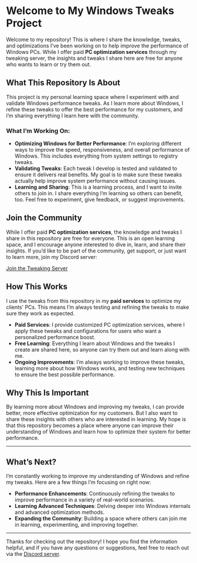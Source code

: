 # Welcome to My Windows Tweaks Project

Welcome to my repository! This is where I share the knowledge, tweaks, and optimizations I’ve been working on to help improve the performance of Windows PCs. While I offer paid **PC optimization services** through my tweaking server, the insights and tweaks I share here are free for anyone who wants to learn or try them out.

## What This Repository Is About

This project is my personal learning space where I experiment with and validate Windows performance tweaks. As I learn more about Windows, I refine these tweaks to offer the best performance for my customers, and I’m sharing everything I learn here with the community.

### What I’m Working On:

- **Optimizing Windows for Better Performance**: I’m exploring different ways to improve the speed, responsiveness, and overall performance of Windows. This includes everything from system settings to registry tweaks.
- **Validating Tweaks**: Each tweak I develop is tested and validated to ensure it delivers real benefits. My goal is to make sure these tweaks actually help improve system performance without causing issues.
- **Learning and Sharing**: This is a learning process, and I want to invite others to join in. I share everything I’m learning so others can benefit, too. Feel free to experiment, give feedback, or suggest improvements.

## Join the Community

While I offer paid **PC optimization services**, the knowledge and tweaks I share in this repository are free for everyone. This is an open learning space, and I encourage anyone interested to dive in, learn, and share their insights. If you’d like to be part of the community, get support, or just want to learn more, join my Discord server:

[Join the Tweaking Server](https://discord.gg/GXXrZzjYbt)

## How This Works

I use the tweaks from this repository in my **paid services** to optimize my clients' PCs. This means I’m always testing and refining the tweaks to make sure they work as expected.

- **Paid Services**: I provide customized PC optimization services, where I apply these tweaks and configurations for users who want a personalized performance boost.
- **Free Learning**: Everything I learn about Windows and the tweaks I create are shared here, so anyone can try them out and learn along with me.
- **Ongoing Improvements**: I’m always working to improve these tweaks, learning more about how Windows works, and testing new techniques to ensure the best possible performance.

## Why This Is Important

By learning more about Windows and improving my tweaks, I can provide better, more effective optimization for my customers. But I also want to share these insights with others who are interested in learning. My hope is that this repository becomes a place where anyone can improve their understanding of Windows and learn how to optimize their system for better performance.

---

## What’s Next?

I’m constantly working to improve my understanding of Windows and refine my tweaks. Here are a few things I’m focusing on right now:

- **Performance Enhancements**: Continuously refining the tweaks to improve performance in a variety of real-world scenarios.
- **Learning Advanced Techniques**: Delving deeper into Windows internals and advanced optimization methods.
- **Expanding the Community**: Building a space where others can join me in learning, experimenting, and improving together.

---

Thanks for checking out the repository! I hope you find the information helpful, and if you have any questions or suggestions, feel free to reach out via the [Discord server](https://discord.gg/GXXrZzjYbt).
